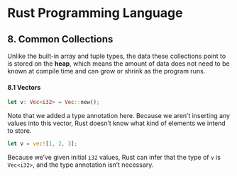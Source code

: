 # Rust Programming Language

## 8. Common Collections

Unlike the built-in array and tuple types, the data these collections point to is stored on the **heap**, which means the amount of data does not need to be known at compile time and can grow or shrink as the program runs.

#### 8.1 Vectors

```rust
let v: Vec<i32> = Vec::new();
```

Note that we added a type annotation here. Because we aren’t inserting any values into this vector, Rust doesn’t know what kind of elements we intend to store.

```rust
let v = vec![1, 2, 3];
```

Because we’ve given initial `i32` values, Rust can infer that the type of `v` is `Vec<i32>`, and the type annotation isn’t necessary.